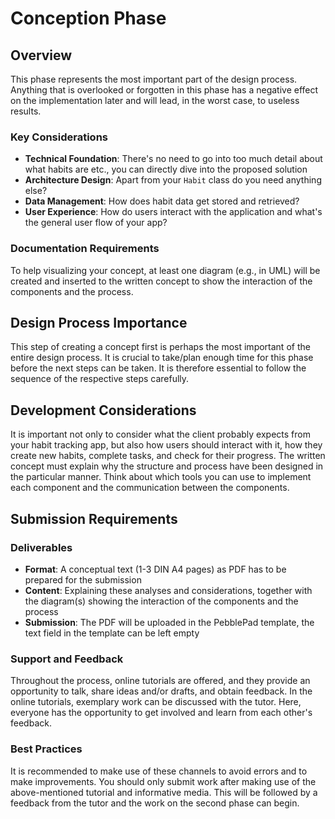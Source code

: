 # Conception Phase

## Overview

This phase represents the most important part of the design process. Anything that is overlooked or forgotten in this phase has a negative effect on the implementation later and will lead, in the worst case, to useless results.

### Key Considerations

- **Technical Foundation**: There's no need to go into too much detail about what habits are etc., you can directly dive into the proposed solution
- **Architecture Design**: Apart from your `Habit` class do you need anything else? 
- **Data Management**: How does habit data get stored and retrieved? 
- **User Experience**: How do users interact with the application and what's the general user flow of your app? 

### Documentation Requirements

To help visualizing your concept, at least one diagram (e.g., in UML) will be created and inserted to the written concept to show the interaction of the components and the process.

## Design Process Importance

This step of creating a concept first is perhaps the most important of the entire design process. It is crucial to take/plan enough time for this phase before the next steps can be taken. It is therefore essential to follow the sequence of the respective steps carefully.

## Development Considerations

It is important not only to consider what the client probably expects from your habit tracking app, but also how users should interact with it, how they create new habits, complete tasks, and check for their progress. The written concept must explain why the structure and process have been designed in the particular manner. Think about which tools you can use to implement each component and the communication between the components.

## Submission Requirements

### Deliverables

- **Format**: A conceptual text (1-3 DIN A4 pages) as PDF has to be prepared for the submission
- **Content**: Explaining these analyses and considerations, together with the diagram(s) showing the interaction of the components and the process
- **Submission**: The PDF will be uploaded in the PebblePad template, the text field in the template can be left empty

### Support and Feedback

Throughout the process, online tutorials are offered, and they provide an opportunity to talk, share ideas and/or drafts, and obtain feedback. In the online tutorials, exemplary work can be discussed with the tutor. Here, everyone has the opportunity to get involved and learn from each other's feedback. 

### Best Practices

It is recommended to make use of these channels to avoid errors and to make improvements. You should only submit work after making use of the above-mentioned tutorial and informative media. This will be followed by a feedback from the tutor and the work on the second phase can begin.
